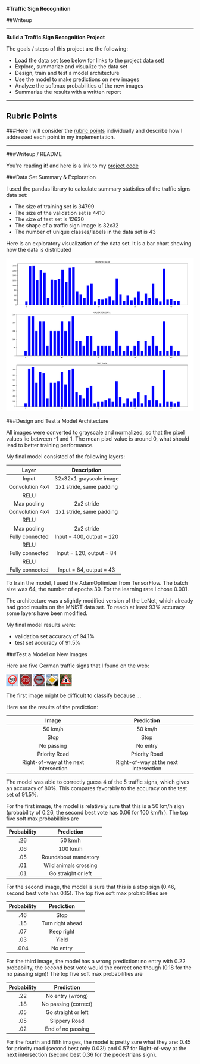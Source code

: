 #**Traffic Sign Recognition** 

##Writeup

---

**Build a Traffic Sign Recognition Project**

The goals / steps of this project are the following:
* Load the data set (see below for links to the project data set)
* Explore, summarize and visualize the data set
* Design, train and test a model architecture
* Use the model to make predictions on new images
* Analyze the softmax probabilities of the new images
* Summarize the results with a written report


[//]: # (Image References)

[image1]: ./images/dataDistribution.PNG "Data Distribution"
[image2]: ./images/tf_1.png
[image3]: ./images/tf_2.png
[image4]: ./images/tf_3.png
[image5]: ./images/tf_4.png
[image6]: ./images/tf_5.png

---

## Rubric Points
###Here I will consider the [rubric points](https://review.udacity.com/#!/rubrics/481/view) individually and describe how I addressed each point in my implementation.  

---
###Writeup / README

You're reading it! and here is a link to my [project code](https://github.com/Erazor1980/CarND-P2/blob/master/Traffic_Sign_Classifier_LC.ipynb)

###Data Set Summary & Exploration

I used the pandas library to calculate summary statistics of the traffic
signs data set:

* The size of training set is 34799
* The size of the validation set is 4410
* The size of test set is 12630
* The shape of a traffic sign image is 32x32
* The number of unique classes/labels in the data set is 43

Here is an exploratory visualization of the data set. It is a bar chart showing how the data is distributed

![alt text][image1]

###Design and Test a Model Architecture

All images were converted to grayscale and normalized, so that the pixel values lie between -1 and 1. The mean pixel value is around 0, what should lead to better training performance.


My final model consisted of the following layers:

| Layer         		|     Description	        					| 
|:---------------------:|:---------------------------------------------:| 
| Input         		| 32x32x1 grayscale image   							| 
| Convolution 4x4     	| 1x1 stride, same padding 	|
| RELU					|												|
| Max pooling	      	| 2x2 stride				|
| Convolution 4x4	    | 1x1 stride, same padding      									|
| RELU					|												|
| Max pooling	      	| 2x2 stride				|
| Fully connected		| Input = 400, output = 120        									|
| RELU					|												|
| Fully connected		| Input = 120, output = 84        									|
| RELU					|												|
| Fully connected		| Input = 84, output = 43        									|
 


To train the model, I used the AdamOptimizer from TensorFlow. The batch size was 64, the number of epochs 30. For the learning rate I chose 0.001.

The architecture was a slightly modified version of the LeNet, which already had good results on the MNIST data set. To reach at least 93% accuracy some layers have been modified.

My final model results were:
* validation set accuracy of 94.1%
* test set accuracy of 91.5%

###Test a Model on New Images

Here are five German traffic signs that I found on the web:

![alt text][image2] ![alt text][image3] ![alt text][image4] 
![alt text][image5] ![alt text][image6]

The first image might be difficult to classify because ...

Here are the results of the prediction:

| Image			        |     Prediction	        					| 
|:---------------------:|:---------------------------------------------:| 
| 50 km/h      		| 50 km/h   									| 
| Stop     			| Stop 										|
| No passing					| No entry											|
| Priority Road	      		| Priority Road					 				|
| Right-of-way at the next intersection			| Right-of-way at the next intersection      							|


The model was able to correctly guess 4 of the 5 traffic signs, which gives an accuracy of 80%. This compares favorably to the accuracy on the test set of 91.5%.

For the first image, the model is relatively sure that this is a 50 km/h sign (probability of 0.26, the second best vote has 0.06 for 100 km/h ). The top five soft max probabilities are

| Probability         	|     Prediction	        		| 
|:---------------------:|:---------------------------------------------:| 
| .26         		| 50 km/h   					| 
| .06     		| 100 km/h					|
| .05			| Roundabout mandatory				|
| .01	      		| Wild animals crossing			 	|
| .01			| Go straight or left				|


For the second image, the model is sure that this is a stop sign (0.46, second best vote has 0.15). The top five soft max probabilities are

| Probability         	|     Prediction	        		| 
|:---------------------:|:---------------------------------------------:| 
| .46         		| Stop       					| 
| .15     		| Turn right ahead				|
| .07			| Keep right					|
| .03	      		| Yield					 	|
| .004			| No entry      					|

For the third image, the model has a wrong prediction: no entry with 0.22 probability, the second best vote would the correct one though (0.18 for the no passing sign)! The top five soft max probabilities are

| Probability         	|     Prediction	        		| 
|:---------------------:|:---------------------------------------------:| 
| .22         		| No entry (wrong)				| 
| .18     		| No passing (correct)				|
| .05			| Go straight or left				|
| .05	      		| Slippery Road				 	|
| .02			| End of no passing				|

For the fourth and fifth images, the model is pretty sure what they are:
0.45 for priority road (second best only 0.03!) and 0.57 for Right-of-way at the next intersection (second best 0.36 for the pedestrians sign).


